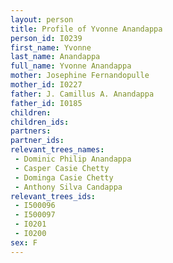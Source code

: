 ```yaml
---
layout: person
title: Profile of Yvonne Anandappa
person_id: I0239
first_name: Yvonne
last_name: Anandappa
full_name: Yvonne Anandappa
mother: Josephine Fernandopulle
mother_id: I0227
father: J. Camillus A. Anandappa
father_id: I0185
children:
children_ids:
partners:
partner_ids:
relevant_trees_names:
 - Dominic Philip Anandappa
 - Casper Casie Chetty
 - Dominga Casie Chetty
 - Anthony Silva Candappa
relevant_trees_ids:
 - I500096
 - I500097
 - I0201
 - I0200
sex: F
---
```


